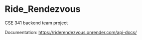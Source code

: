 # Ride_Rendezvous
CSE 341 backend team project

Documentation: 
https://riderendezvous.onrender.com/api-docs/
